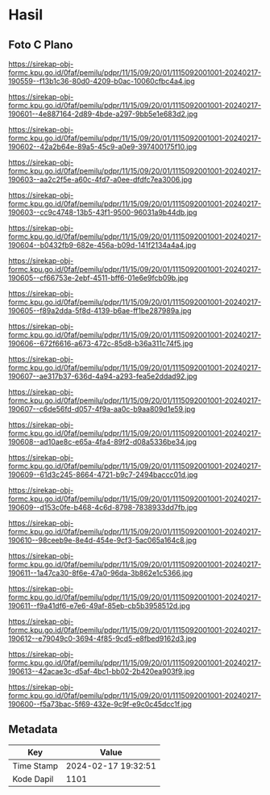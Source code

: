 # Hasil

## Foto C Plano

https://sirekap-obj-formc.kpu.go.id/0faf/pemilu/pdpr/11/15/09/20/01/1115092001001-20240217-190559--f13b1c36-80d0-4209-b0ac-10060cfbc4a4.jpg

https://sirekap-obj-formc.kpu.go.id/0faf/pemilu/pdpr/11/15/09/20/01/1115092001001-20240217-190601--4e887164-2d89-4bde-a297-9bb5e1e683d2.jpg

https://sirekap-obj-formc.kpu.go.id/0faf/pemilu/pdpr/11/15/09/20/01/1115092001001-20240217-190602--42a2b64e-89a5-45c9-a0e9-397400175f10.jpg

https://sirekap-obj-formc.kpu.go.id/0faf/pemilu/pdpr/11/15/09/20/01/1115092001001-20240217-190603--aa2c2f5e-a60c-4fd7-a0ee-dfdfc7ea3006.jpg

https://sirekap-obj-formc.kpu.go.id/0faf/pemilu/pdpr/11/15/09/20/01/1115092001001-20240217-190603--cc9c4748-13b5-43f1-9500-96031a9b44db.jpg

https://sirekap-obj-formc.kpu.go.id/0faf/pemilu/pdpr/11/15/09/20/01/1115092001001-20240217-190604--b0432fb9-682e-456a-b09d-141f2134a4a4.jpg

https://sirekap-obj-formc.kpu.go.id/0faf/pemilu/pdpr/11/15/09/20/01/1115092001001-20240217-190605--cf66753e-2ebf-4511-bff6-01e6e9fcb09b.jpg

https://sirekap-obj-formc.kpu.go.id/0faf/pemilu/pdpr/11/15/09/20/01/1115092001001-20240217-190605--f89a2dda-5f8d-4139-b6ae-ff1be287989a.jpg

https://sirekap-obj-formc.kpu.go.id/0faf/pemilu/pdpr/11/15/09/20/01/1115092001001-20240217-190606--672f6616-a673-472c-85d8-b36a311c74f5.jpg

https://sirekap-obj-formc.kpu.go.id/0faf/pemilu/pdpr/11/15/09/20/01/1115092001001-20240217-190607--ae317b37-636d-4a94-a293-fea5e2ddad92.jpg

https://sirekap-obj-formc.kpu.go.id/0faf/pemilu/pdpr/11/15/09/20/01/1115092001001-20240217-190607--c6de56fd-d057-4f9a-aa0c-b9aa809d1e59.jpg

https://sirekap-obj-formc.kpu.go.id/0faf/pemilu/pdpr/11/15/09/20/01/1115092001001-20240217-190608--ad10ae8c-e65a-4fa4-89f2-d08a5336be34.jpg

https://sirekap-obj-formc.kpu.go.id/0faf/pemilu/pdpr/11/15/09/20/01/1115092001001-20240217-190609--61d3c245-8664-4721-b9c7-2494baccc01d.jpg

https://sirekap-obj-formc.kpu.go.id/0faf/pemilu/pdpr/11/15/09/20/01/1115092001001-20240217-190609--d153c0fe-b468-4c6d-8798-7838933dd7fb.jpg

https://sirekap-obj-formc.kpu.go.id/0faf/pemilu/pdpr/11/15/09/20/01/1115092001001-20240217-190610--98ceeb9e-8e4d-454e-9cf3-5ac065a164c8.jpg

https://sirekap-obj-formc.kpu.go.id/0faf/pemilu/pdpr/11/15/09/20/01/1115092001001-20240217-190611--1a47ca30-8f6e-47a0-96da-3b862e1c5366.jpg

https://sirekap-obj-formc.kpu.go.id/0faf/pemilu/pdpr/11/15/09/20/01/1115092001001-20240217-190611--f9a41df6-e7e6-49af-85eb-cb5b3958512d.jpg

https://sirekap-obj-formc.kpu.go.id/0faf/pemilu/pdpr/11/15/09/20/01/1115092001001-20240217-190612--e79049c0-3694-4f85-9cd5-e8fbed9162d3.jpg

https://sirekap-obj-formc.kpu.go.id/0faf/pemilu/pdpr/11/15/09/20/01/1115092001001-20240217-190613--42acae3c-d5af-4bc1-bb02-2b420ea903f9.jpg

https://sirekap-obj-formc.kpu.go.id/0faf/pemilu/pdpr/11/15/09/20/01/1115092001001-20240217-190600--f5a73bac-5f69-432e-9c9f-e9c0c45dcc1f.jpg


## Metadata

| Key        | Value               |
| ---------- | ------------------- |
| Time Stamp | 2024-02-17 19:32:51 |
| Kode Dapil | 1101                |




